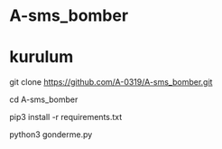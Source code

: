 # A-sms_bomber

# kurulum

 git clone https://github.com/A-0319/A-sms_bomber.git
 
 cd A-sms_bomber
 
 pip3 install -r requirements.txt
 
 python3 gonderme.py

